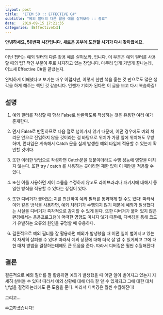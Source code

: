 ```yaml
---
layout: post
title:  "ITEM 50 :: EFFECTIVE C#"
subtitle: "예외 필터의 다른 활용 예를 살펴보라 :: 종료"
date:   2019-09-15 17:21:35
categories: [EffectiveC샵]
---
```


**안녕하세요, 50번째 시간입니다. 새로운 공부에 도전할 시기가 다시 찾아왔네요.**

___

이번 챕터는 예외 필터의 다른 활용 예를 살펴보라, 입니다.
이 부분은 예외 필터를 사용할 때의 팁? 적인 부분이 주로 차지하고 있는 장입니다.
마무리 답게 가볍게 끝나는데, 어느새 Effective C#을 끝냈는지.

완벽하게 이해했다고 보기는 매우 어렵지만, 이렇게 한번 책을 훑는 것 만으로도 많은 생각을 하게 해주는 책인 것 같습니다.
언젠가 기회가 된다면 이 글을 보고 다시 복습하길!

## 설명

1. 예외 필터를 작성할 때 항상 False로 반환하도록 작성하는 것은 유용한 여러 예가 존재한다.

2. 먼저 False로 반환하므로 다음 절로 넘어가지 않기 때문에, 어떤 경우에도 예외 처리문 안으로 진입하지 않을 것이라는 걸 바탕으로 위치가 가장 앞에 위치해도 무방하며, 런타임은 계속해서 Catch 문을 실제 발생한 예외 타입에 적용할 수 있는지 확인할 것이다.

3. 또한 이러한 방법으로 작성하면 Catch문을 덧붙이더라도 수행 성능에 영향을 미치지 않는다. 또한 try / catch 를 사용하는 곳이라면 제한 없이 이 패턴을 적용할 수 있다.

4. 또한 이를 사용하면 제어 흐름을 수정하지 않고도 라이브러리나 패키지에 대해서 동일한 방식을 적용할 수 있다는 장점이 있다.

5. 또한 디버거가 붙어있는지를 판단하여 예외 필터를 통과하게 할 수도 있다! 따라서 이와 같은 방식을 사용하면, 예외 처리기가 수행되지 않기 때문에 예외가 발생했다는 사실을 디버거가 즉각적으로 감지할 수 있게 된다. 또한 디버거가 붙어 있지 않은 환경에서는 응용프로그램에 어떠한 영향도 미치지 않기 때문에, 디버깅을 통해 코드가 유발하는 오류의 원인을 규명할 때 유용하다.

6. 결론적으로 예외 필터를 잘 활용하면 예외가 발생했을 때 어떤 일이 벌어지고 있는지 자세히 살펴볼 수 있다! 따라서 예외 상황에 대해 더욱 잘 알 수 있게되고 그에 대한 대처 방법을 결정하는데에도 큰 도움을 준다. 따라서 디버깅은 훨씬 수월해진다!



## 결론
	
결론적으로 예외 필터를 잘 활용하면 예외가 발생했을 때 어떤 일이 벌어지고 있는지 자세히 살펴볼 수 있다! 따라서 예외 상황에 대해 더욱 잘 알 수 있게되고 그에 대한 대처 방법을 결정하는데에도 큰 도움을 준다. 따라서 디버깅은 훨씬 수월해진다!

그리고...


수고하셨습니다!
